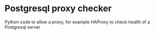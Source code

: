 # Postgresql proxy checker
Python code to allow a proxy, for example HAProxy to check health of a Postgresql server
